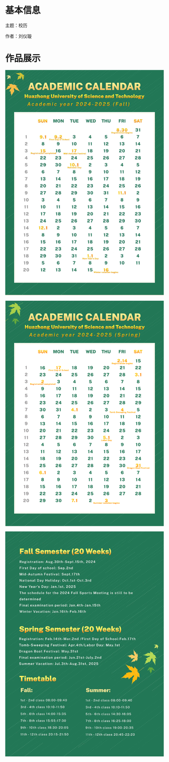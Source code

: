 # 基本信息

主题：校历

作者：刘仪璇

# 作品展示

<p align='center'>
<img src='../images/校历1-刘仪璇.png'>
</p>
<p align='center'>
<img src='../images/校历1.2-刘仪璇.png'>
</p>
<p align='center'>
<img src='../images/校历2-刘仪璇.png'>
</p>
